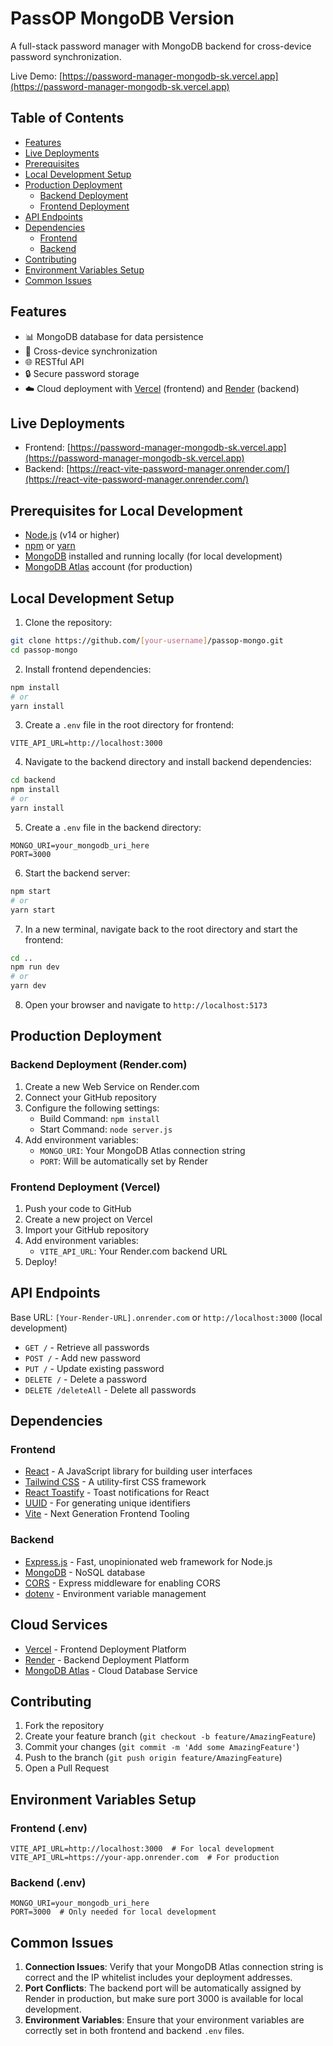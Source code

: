 # PassOP MongoDB Version

A full-stack password manager with MongoDB backend for cross-device password synchronization.

Live Demo: [https://password-manager-mongodb-sk.vercel.app](https://password-manager-mongodb-sk.vercel.app)

## Table of Contents
- [Features](#features)
- [Live Deployments](#live-deployments)
- [Prerequisites](#prerequisites-for-local-development)
- [Local Development Setup](#local-development-setup)
- [Production Deployment](#production-deployment)
  - [Backend Deployment](#backend-deployment-rendercom)
  - [Frontend Deployment](#frontend-deployment-vercel)
- [API Endpoints](#api-endpoints)
- [Dependencies](#dependencies)
  - [Frontend](#frontend)
  - [Backend](#backend)
- [Contributing](#contributing)
- [Environment Variables Setup](#environment-variables-setup)
- [Common Issues](#common-issues)

## Features
- 📊 MongoDB database for data persistence
- 🔄 Cross-device synchronization
- 🌐 RESTful API
- 🔒 Secure password storage
- ☁️ Cloud deployment with [Vercel](https://vercel.com) (frontend) and [Render](https://render.com) (backend)

## Live Deployments
- Frontend: [https://password-manager-mongodb-sk.vercel.app](https://password-manager-mongodb-sk.vercel.app)
- Backend: [https://react-vite-password-manager.onrender.com/](https://react-vite-password-manager.onrender.com/)

## Prerequisites for Local Development
- [Node.js](https://nodejs.org/) (v14 or higher)
- [npm](https://www.npmjs.com/) or [yarn](https://yarnpkg.com/)
- [MongoDB](https://www.mongodb.com/try/download/community) installed and running locally (for local development)
- [MongoDB Atlas](https://www.mongodb.com/cloud/atlas) account (for production)

## Local Development Setup

1. Clone the repository:
```bash
git clone https://github.com/[your-username]/passop-mongo.git
cd passop-mongo
```

2. Install frontend dependencies:
```bash
npm install
# or
yarn install
```

3. Create a `.env` file in the root directory for frontend:
```env
VITE_API_URL=http://localhost:3000
```

4. Navigate to the backend directory and install backend dependencies:
```bash
cd backend
npm install
# or
yarn install
```

5. Create a `.env` file in the backend directory:
```env
MONGO_URI=your_mongodb_uri_here
PORT=3000
```

6. Start the backend server:
```bash
npm start
# or
yarn start
```

7. In a new terminal, navigate back to the root directory and start the frontend:
```bash
cd ..
npm run dev
# or
yarn dev
```

8. Open your browser and navigate to `http://localhost:5173`

## Production Deployment

### Backend Deployment (Render.com)

1. Create a new Web Service on Render.com
2. Connect your GitHub repository
3. Configure the following settings:
   - Build Command: `npm install`
   - Start Command: `node server.js`
4. Add environment variables:
   - `MONGO_URI`: Your MongoDB Atlas connection string
   - `PORT`: Will be automatically set by Render

### Frontend Deployment (Vercel)

1. Push your code to GitHub
2. Create a new project on Vercel
3. Import your GitHub repository
4. Add environment variables:
   - `VITE_API_URL`: Your Render.com backend URL
5. Deploy!

## API Endpoints

Base URL: `[Your-Render-URL].onrender.com` or `http://localhost:3000` (local development)

- `GET /` - Retrieve all passwords
- `POST /` - Add new password
- `PUT /` - Update existing password
- `DELETE /` - Delete a password
- `DELETE /deleteAll` - Delete all passwords

## Dependencies

### Frontend
- [React](https://reactjs.org/) - A JavaScript library for building user interfaces
- [Tailwind CSS](https://tailwindcss.com/) - A utility-first CSS framework
- [React Toastify](https://fkhadra.github.io/react-toastify/) - Toast notifications for React
- [UUID](https://github.com/uuidjs/uuid) - For generating unique identifiers
- [Vite](https://vitejs.dev/) - Next Generation Frontend Tooling

### Backend
- [Express.js](https://expressjs.com/) - Fast, unopinionated web framework for Node.js
- [MongoDB](https://www.mongodb.com/) - NoSQL database
- [CORS](https://github.com/expressjs/cors) - Express middleware for enabling CORS
- [dotenv](https://github.com/motdotla/dotenv) - Environment variable management

## Cloud Services
- [Vercel](https://vercel.com/) - Frontend Deployment Platform
- [Render](https://render.com/) - Backend Deployment Platform
- [MongoDB Atlas](https://www.mongodb.com/cloud/atlas) - Cloud Database Service

## Contributing
1. Fork the repository
2. Create your feature branch (`git checkout -b feature/AmazingFeature`)
3. Commit your changes (`git commit -m 'Add some AmazingFeature'`)
4. Push to the branch (`git push origin feature/AmazingFeature`)
5. Open a Pull Request

## Environment Variables Setup

### Frontend (.env)
```env
VITE_API_URL=http://localhost:3000  # For local development
VITE_API_URL=https://your-app.onrender.com  # For production
```

### Backend (.env)
```env
MONGO_URI=your_mongodb_uri_here
PORT=3000  # Only needed for local development
```

## Common Issues

1. **Connection Issues**: Verify that your MongoDB Atlas connection string is correct and the IP whitelist includes your deployment addresses.
2. **Port Conflicts**: The backend port will be automatically assigned by Render in production, but make sure port 3000 is available for local development.
3. **Environment Variables**: Ensure that your environment variables are correctly set in both frontend and backend `.env` files.